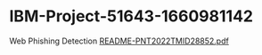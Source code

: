 # IBM-Project-51643-1660981142
Web Phishing Detection
[README-PNT2022TMID28852.pdf](https://github.com/IBM-EPBL/IBM-Project-51643-1660981142/files/10043151/README-PNT2022TMID28852.pdf)
